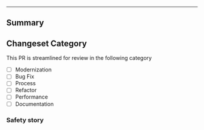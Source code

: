 ---

## Summary
<!--
    Provide a link to the ticket or document which prompted this change,
    Describe the rationale and design decisions.
-->

## Changeset Category
<!--
Is this change structured into a streamlined review category? If so, specify below, otherwise delete this section

Note: These are not generic labels, your PR must meet the criteria laid out by the project for structured review.

https://github.com/dimagi/code-review/blob/master/docs/common_categories.rst
-->

This PR is streamlined for review in the following category

- [ ] Modernization
- [ ] Bug Fix
- [ ] Process
- [ ] Refactor
- [ ] Performance
- [ ] Documentation

### Safety story
<!--
Describe any aspects of testing which aren't captured by automated testing. 

Did any part of the PR require local testing? Was broader QA performed?
-->
